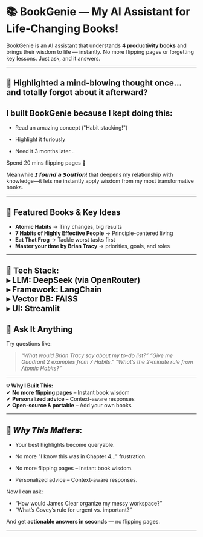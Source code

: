 # 📚 BookGenie —  My AI Assistant for Life-Changing Books!

BookGenie is an AI assistant that understands **4 productivity books** and brings their wisdom to life — instantly. No more flipping pages or forgetting key lessons. Just ask, and it answers.

---
## 📖 Highlighted a mind-blowing thought once… and totally forgot about it afterward?
## I built BookGenie because I kept doing this:

- Read an amazing concept ("Habit stacking!")

- Highlight it furiously

- Need it 3 months later...

Spend 20 mins flipping pages 🥴

Meanwhile 𝙄 𝙛𝙤𝙪𝙣𝙙 𝙖 𝙎𝙤𝙪𝙩𝙞𝙤𝙣! that deepens my relationship with knowledge—it lets me instantly apply wisdom from my most transformative books.

---

## 🚀 Featured Books & Key Ideas

* **Atomic Habits** → Tiny changes, big results
* **7 Habits of Highly Effective People** → Principle-centered living
* **Eat That Frog** → Tackle worst tasks first
* **Master your time by Brian Tracy** → priorities, goals, and roles

---
**🔧 Tech Stack:**  
▸ LLM: DeepSeek (via OpenRouter)  
▸ Framework: LangChain  
▸ Vector DB: FAISS  
▸ UI: Streamlit 
---

## 🧠 Ask It Anything

Try questions like:

> *“What would Brian Tracy say about my to-do list?”*
> *“Give me Quadrant 2 examples from 7 Habits.”*
> *“What’s the 2-minute rule from Atomic Habits?”*

---

**💡 Why I Built This:**  
✔ **No more flipping pages** – Instant book wisdom  
✔ **Personalized advice** – Context-aware responses  
✔ **Open-source & portable** – Add your own books

---

## 📜 𝑾𝒉𝒚 𝑻𝒉𝒊𝒔 𝑴𝒂𝒕𝒕𝒆𝒓𝒔:

- Your best highlights become queryable.

- No more "I know this was in Chapter 4..." frustration.

- No more flipping pages – Instant book wisdom.

- Personalized advice – Context-aware responses.

Now I can ask:

* “How would James Clear organize my messy workspace?”
* “What’s Covey’s rule for urgent vs. important?”

And get **actionable answers in seconds** — no flipping pages.

---
